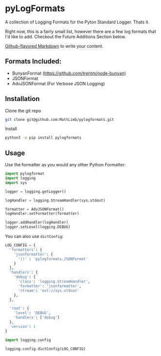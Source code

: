 # pyLogFormats

A collection of Logging Formats for the Pyton Standard Logger. Thats it. 

Right now, this is a fairly small list, however there are a few log formats that I'd like to add. Checkout the Future Additions Section below. 

[Github-flavored Markdown](https://guides.github.com/features/mastering-markdown/)
to write your content.

## Formats Included:

- BunyanFormat (https://github.com/trentm/node-bunyan)
- JSONFormat 
- AdvJSONFormat (For Verbose JSON Logging)

## Installation 

Clone the git repo

```sh
git clone git@github.com:MattLimb/pylogformats.git
```

Install 

```sh
python3 -m pip install pylogformats
```

## Usage

Use the formatter as you would any other Python Formatter:

```python
import pylogformat 
import logging
import sys

logger = logging.getLogger()

logHandler = logging.StreamHandler(sys.stdout)

formatter = AdvJSONFormat()
logHandler.setFormatter(formatter)

logger.addHandler(logHandler)
logger.setLevel(logging.DEBUG)
```

You can also use `dictConfig`:

```python
LOG_CONFIG = {
  'formatters': {
    'jsonformatter': {
      '()' : 'pylogformats.JSONFormat'
    }
  },
  'handlers': {
    'debug': {
      'class': 'logging.StreamHandler',
      'formatter': 'jsonformatter',
      'stream': 'ext://sys.stdout'
    },
  },

  'root': {
    'level': 'DEBUG',
    'handlers': ['debug']
  },
  'version': 1
}

import logging.config

logging.config.dictConfig(LOG_CONFIG)
```

